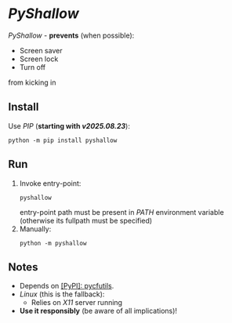 # *PyShallow*

*PyShallow* - **prevents** (when possible):
- Screen saver
- Screen lock
- Turn off

from kicking in


## Install

Use *PIP* (**starting with *v2025.08.23***):

```commandline
python -m pip install pyshallow
```


## Run

1. Invoke entry-point:
    ```commandline
    pyshallow
    ```
    entry-point path must be present in *PATH* environment variable (otherwise its fullpath must be specified)
2. Manually:
    ```commandline
    python -m pyshallow
    ```


## Notes

- Depends on [\[PyPI\]: pycfutils](https://pypi.org/project/pycfutils).
- *Linux* (this is the fallback):
    - Relies on *X11* server running
- **Use it responsibly** (be aware of all implications)!
